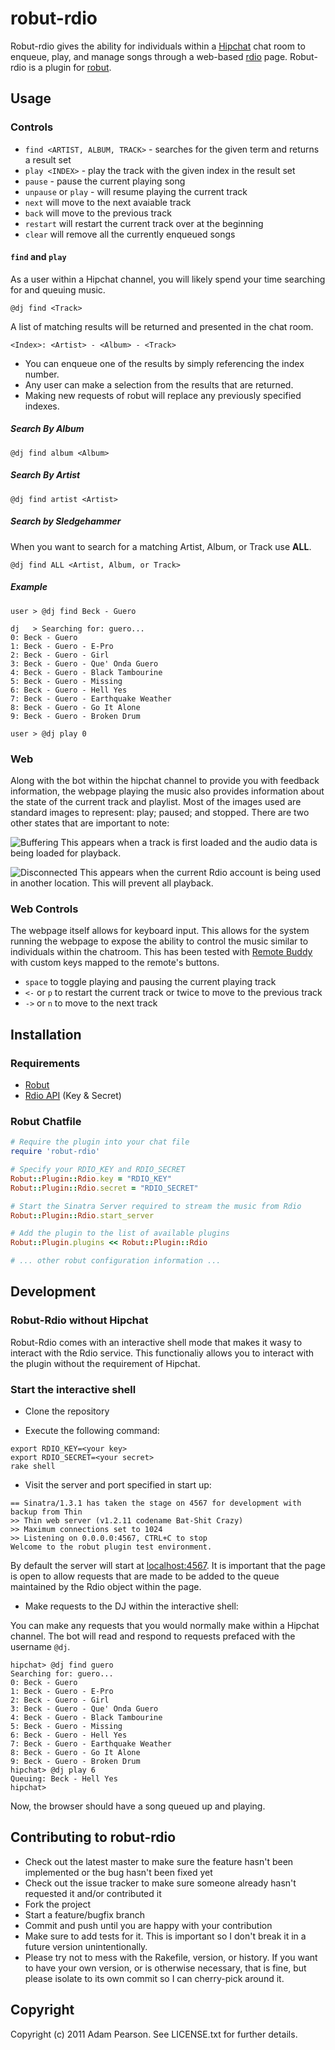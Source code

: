 # robut-rdio

Robut-rdio gives the ability for individuals within a [Hipchat](http://www.hipchat.com) chat room to enqueue, play, and manage songs through a web-based [rdio](http://www.rdio.com/) page. Robut-rdio is a plugin for [robut](https://github.com/justinweiss/robut).

## Usage 

### Controls

* `find <ARTIST, ALBUM, TRACK>` - searches for the given term and returns a result set
* `play <INDEX>` - play the track with the given index in the result set
* `pause` - pause the current playing song
* `unpause` or `play` - will resume playing the current track
* `next` will move to the next avaiable track
* `back` will move to the previous track
* `restart` will restart the current track over at the beginning
* `clear` will remove all the currently enqueued songs

#### `find` and `play`

As a user within a Hipchat channel, you will likely spend your time searching for and queuing music.

```
@dj find <Track>
```

A list of matching results will be returned and presented in the chat room.

```
<Index>: <Artist> - <Album> - <Track>
```

* You can enqueue one of the results by simply referencing the index number.
* Any user can make a selection from the results that are returned.
* Making new requests of robut will replace any previously specified indexes.


##### Search By Album

```
@dj find album <Album>
```

##### Search By Artist

```
@dj find artist <Artist>
```

##### Search by Sledgehammer

When you want to search for a matching Artist, Album, or Track use **ALL**.

```
@dj find ALL <Artist, Album, or Track>
```

##### Example

```
user > @dj find Beck - Guero

dj   > Searching for: guero...
0: Beck - Guero
1: Beck - Guero - E-Pro
2: Beck - Guero - Girl
3: Beck - Guero - Que' Onda Guero
4: Beck - Guero - Black Tambourine
5: Beck - Guero - Missing
6: Beck - Guero - Hell Yes
7: Beck - Guero - Earthquake Weather
8: Beck - Guero - Go It Alone
9: Beck - Guero - Broken Drum

user > @dj play 0
```

### Web 

Along with the bot within the hipchat channel to provide you with feedback information, the webpage playing the music also provides information about the state of the current track and playlist. Most of the images used are standard images to represent: play; paused; and stopped. There are two other states that are important to note:

![Buffering](https://github.com/radamant/robut-rdio/raw/event-reporting/lib/server/public/images/buffering.png) This appears when a track is first loaded and the audio data is being loaded for playback.

![Disconnected](https://github.com/radamant/robut-rdio/raw/event-reporting/lib/server/public/images/disconnected.png) This appears when the current Rdio account is being used in another location. This will prevent all playback.


### Web Controls

The webpage itself allows for keyboard input. This allows for the system running the webpage to expose the ability to control the music similar to individuals within the chatroom. This has been tested with [Remote Buddy](http://www.iospirit.com/products/remotebuddy/) with custom keys mapped to the remote's buttons.

* `space` to toggle playing and pausing the current playing track
* `<-` or `p` to restart the current track or twice to move to the previous track
* `->` or `n` to move to the next track

## Installation

### Requirements

* [Robut](https://github.com/justinweiss/robut)
* [Rdio API](http://developer.rdio.com/) (Key & Secret)

### Robut Chatfile

```ruby
# Require the plugin into your chat file
require 'robut-rdio'

# Specify your RDIO_KEY and RDIO_SECRET
Robut::Plugin::Rdio.key = "RDIO_KEY"
Robut::Plugin::Rdio.secret = "RDIO_SECRET"

# Start the Sinatra Server required to stream the music from Rdio
Robut::Plugin::Rdio.start_server

# Add the plugin to the list of available plugins
Robut::Plugin.plugins << Robut::Plugin::Rdio

# ... other robut configuration information ...
```


## Development

### Robut-Rdio without Hipchat

Robut-Rdio comes with an interactive shell mode that makes it wasy to interact with the Rdio service. This functionaliy allows you to interact with the plugin without the requirement of Hipchat.

### Start the interactive shell

* Clone the repository

* Execute the following command:

```shell
export RDIO_KEY=<your key>
export RDIO_SECRET=<your secret>
rake shell
```

* Visit the server and port specified in start up:

```shell
== Sinatra/1.3.1 has taken the stage on 4567 for development with backup from Thin
>> Thin web server (v1.2.11 codename Bat-Shit Crazy)
>> Maximum connections set to 1024
>> Listening on 0.0.0.0:4567, CTRL+C to stop
Welcome to the robut plugin test environment.
```

By default the server will start at [localhost:4567](http://localhost:4567). It is important that the page is open to allow requests that are made to be added to the queue maintained by the Rdio object within the page.

* Make requests to the DJ within the interactive shell:

You can make any requests that you would normally make within a Hipchat channel. The bot will read and respond to requests prefaced with the username `@dj`.

```shell
hipchat> @dj find guero
Searching for: guero...
0: Beck - Guero
1: Beck - Guero - E-Pro
2: Beck - Guero - Girl
3: Beck - Guero - Que' Onda Guero
4: Beck - Guero - Black Tambourine
5: Beck - Guero - Missing
6: Beck - Guero - Hell Yes
7: Beck - Guero - Earthquake Weather
8: Beck - Guero - Go It Alone
9: Beck - Guero - Broken Drum
hipchat> @dj play 6
Queuing: Beck - Hell Yes
hipchat>     
```

Now, the browser should have a song queued up and playing.


Contributing to robut-rdio
----------------
 
* Check out the latest master to make sure the feature hasn't been implemented or the bug hasn't been fixed yet
* Check out the issue tracker to make sure someone already hasn't requested it and/or contributed it
* Fork the project
* Start a feature/bugfix branch
* Commit and push until you are happy with your contribution
* Make sure to add tests for it. This is important so I don't break it in a future version unintentionally.
* Please try not to mess with the Rakefile, version, or history. If you want to have your own version, or is otherwise necessary, that is fine, but please isolate to its own commit so I can cherry-pick around it.

Copyright
----------

Copyright (c) 2011 Adam Pearson. See LICENSE.txt for
further details.

